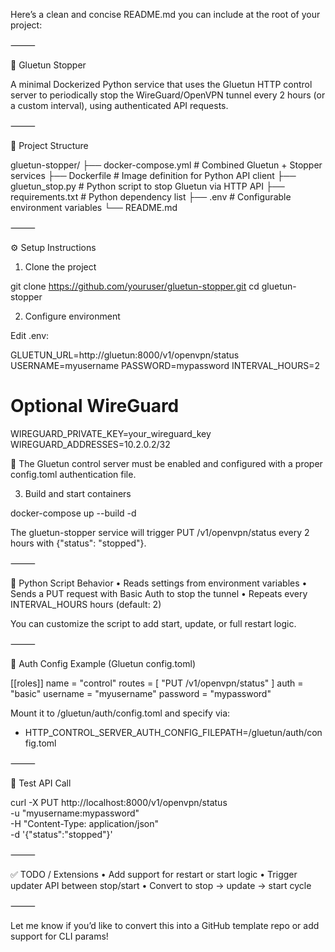 Here’s a clean and concise README.md you can include at the root of your project:

⸻

🛑 Gluetun Stopper

A minimal Dockerized Python service that uses the Gluetun HTTP control server to periodically stop the WireGuard/OpenVPN tunnel every 2 hours (or a custom interval), using authenticated API requests.

⸻

📁 Project Structure

gluetun-stopper/
├── docker-compose.yml         # Combined Gluetun + Stopper services
├── Dockerfile                 # Image definition for Python API client
├── gluetun_stop.py            # Python script to stop Gluetun via HTTP API
├── requirements.txt           # Python dependency list
├── .env                       # Configurable environment variables
└── README.md


⸻

⚙️ Setup Instructions

1. Clone the project

git clone https://github.com/youruser/gluetun-stopper.git
cd gluetun-stopper

2. Configure environment

Edit .env:

GLUETUN_URL=http://gluetun:8000/v1/openvpn/status
USERNAME=myusername
PASSWORD=mypassword
INTERVAL_HOURS=2

# Optional WireGuard
WIREGUARD_PRIVATE_KEY=your_wireguard_key
WIREGUARD_ADDRESSES=10.2.0.2/32

🧠 The Gluetun control server must be enabled and configured with a proper config.toml authentication file.

3. Build and start containers

docker-compose up --build -d

The gluetun-stopper service will trigger PUT /v1/openvpn/status every 2 hours with {"status": "stopped"}.

⸻

🐍 Python Script Behavior
	•	Reads settings from environment variables
	•	Sends a PUT request with Basic Auth to stop the tunnel
	•	Repeats every INTERVAL_HOURS hours (default: 2)

You can customize the script to add start, update, or full restart logic.

⸻

🔐 Auth Config Example (Gluetun config.toml)

[[roles]]
name = "control"
routes = [
  "PUT /v1/openvpn/status"
]
auth = "basic"
username = "myusername"
password = "mypassword"

Mount it to /gluetun/auth/config.toml and specify via:

- HTTP_CONTROL_SERVER_AUTH_CONFIG_FILEPATH=/gluetun/auth/config.toml


⸻

🧪 Test API Call

curl -X PUT http://localhost:8000/v1/openvpn/status \
     -u "myusername:mypassword" \
     -H "Content-Type: application/json" \
     -d '{"status":"stopped"}'


⸻

✅ TODO / Extensions
	•	Add support for restart or start logic
	•	Trigger updater API between stop/start
	•	Convert to stop → update → start cycle

⸻

Let me know if you’d like to convert this into a GitHub template repo or add support for CLI params!